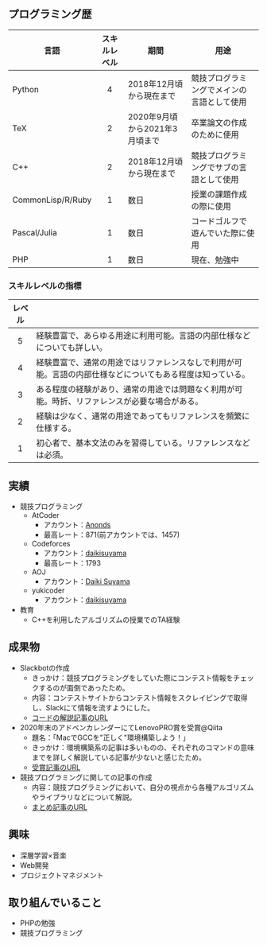 ## プログラミング歴

|言語|スキルレベル|期間|用途|
|---|:-:|---|---|
|Python|4|2018年12月頃から現在まで|競技プログラミングでメインの言語として使用|
|TeX|2|2020年9月頃から2021年3月頃まで|卒業論文の作成のために使用|
|C++|2|2018年12月頃から現在まで|競技プログラミングでサブの言語として使用|
|CommonLisp/R/Ruby|1|数日|授業の課題作成の際に使用|
|Pascal/Julia|1|数日|コードゴルフで遊んでいた際に使用|
|PHP|1|数日|現在、勉強中|

### スキルレベルの指標

|レベル||
|:-:|---|
|5|経験豊富で、あらゆる用途に利用可能。言語の内部仕様などについても詳しい。|
|4|経験豊富で、通常の用途ではリファレンスなしで利用が可能。言語の内部仕様などについてもある程度は知っている。|
|3|ある程度の経験があり、通常の用途では問題なく利用が可能。時折、リファレンスが必要な場合がある。|
|2|経験は少なく、通常の用途であってもリファレンスを頻繁に仕様する。|
|1|初心者で、基本文法のみを習得している。リファレンスなどは必須。|

## 実績

- 競技プログラミング
  - AtCoder
    - アカウント：[Anonds](https://atcoder.jp/users/Anonds)
    - 最高レート：871(前アカウントでは、1457)
  - Codeforces
    - アカウント：[daikisuyama](https://codeforces.com/profile/daikisuyama)
    - 最高レート：1793
  - AOJ
    - アカウント：[Daiki Suyama](https://judge.u-aizu.ac.jp/onlinejudge/user.jsp?id=daikisuyama)
  - yukicoder
    - アカウント：[daikisuyama](https://yukicoder.me/users/11092)
- 教育
  - C++を利用したアルゴリズムの授業でのTA経験

## 成果物

- Slackbotの作成
  - きっかけ：競技プログラミングをしていた際にコンテスト情報をチェックするのが面倒であったため。
  - 内容：コンテストサイトからコンテスト情報をスクレイピングで取得し、Slackにて情報を流すようにした。
  - [コードの解説記事のURL](https://qiita.com/DaikiSuyama/items/75cb81be7bad28a26a97)
- 2020年末のアドベンカレンダーにてLenovoPRO賞を受賞@Qiita
  - 題名：「MacでGCCを"正しく"環境構築しよう！」
  - きっかけ：環境構築系の記事は多いものの、それぞれのコマンドの意味までを詳しく解説している記事が少ないと感じたため。
  - [受賞記事のURL](https://qiita.com/DaikiSuyama/items/09f5aa399aad37783146)
- 競技プログラミングに関しての記事の作成
  - 内容：競技プログラミングにおいて、自分の視点から各種アルゴリズムやライブラリなどについて解説。
  - [まとめ記事のURL](https://qiita.com/DaikiSuyama/items/3ed7a7d11dcaac93540b)

## 興味

- 深層学習×音楽
- Web開発
- プロジェクトマネジメント

## 取り組んでいること

- PHPの勉強
- 競技プログラミング
